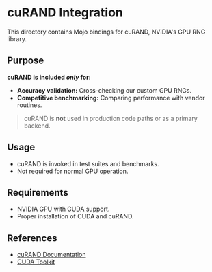 # cuRAND Integration

This directory contains Mojo bindings for cuRAND, NVIDIA's GPU RNG library.

## Purpose

**cuRAND is included _only_ for:**

- **Accuracy validation:** Cross-checking our custom GPU RNGs.
- **Competitive benchmarking:** Comparing performance with vendor routines.

> cuRAND is **not** used in production code paths or as a primary backend.

## Usage

- cuRAND is invoked in test suites and benchmarks.
- Not required for normal GPU operation.

## Requirements

- NVIDIA GPU with CUDA support.
- Proper installation of CUDA and cuRAND.

## References

- [cuRAND Documentation](https://docs.nvidia.com/cuda/curand/index.html)
- [CUDA Toolkit](https://developer.nvidia.com/cuda-toolkit)
